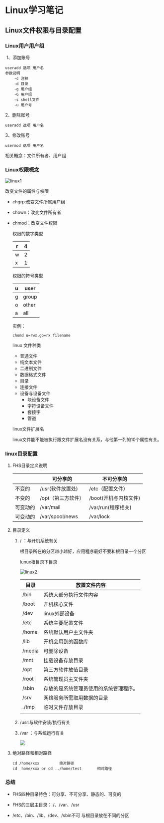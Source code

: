 # Linux学习笔记

## Linux文件权限与目录配置

### Linux用户用户组

​	1、添加账号

~~~ linux
useradd 选项 用户名
参数说明
	-c 注释
	-d 目录
	-g 用户组
	-G 用户组
	-s shell文件
	-u 用户号
~~~

2、删除账号

~~~ linux
useradd 选项 用户名
~~~

3、修改账号

~~~ linux
usermod 选项 用户名
~~~

相关概念：文件所有者、用户组

### Linux权限概念

![linux1](D:\myLearningMaterials\learning-notes\linux\linux1.png)

改变文件的属性与权限

- chgrp:改变文件所属用户组 

- chown：改变文件所有者

- chmod：改变文件权限

  权限的数字类型

  | r    | 4    |
  | ---- | ---- |
  | w    | 2    |
  | x    | 1    |

  权限的符号类型

  | u    | user  |
  | ---- | ----- |
  | g    | group |
  | o    | other |
  | a    | all   |

  实例：

  ``` shell
  chomd u=rwx,go=rx filename
  ```

   linux 文件种类

  - 普通文件
  - 纯文本文件
  - 二进制文件
  - 数据格式文件
  - 目录
  - 连接文件
  - 设备与设备文件
    - 块设备文件
    - 字符设备文件
    - 套接字
    - 管道

  linux文件扩展名

  ​	linux文件能不能被执行跟文件扩展名没有关系，与他第一列的10个属性有关。

### linux目录配置

1. FHS目录定义说明

   |          | 可分享的           | 不可分享的            |
   | -------- | ------------------ | --------------------- |
   | 不变的   | /usr(软件放置处)   | /etc（配置文件）      |
   | 不变的   | /opt（第三方软件） | /boot(开机与内核文件) |
   | 可变动的 | /var/mail          | /var/run(程序相关)    |
   | 可变动的 | /var/spool/news    | /var/lock             |

2. 目录定义

   1. / ：与开机系统有关

      根目录所在的分区越小越好，应用程序最好不要和根目录一个分区

      lunux根目录下目录

      ![linux2](D:\myLearningMaterials\learning-notes\linux\linux2.jpg)

      | 目录   | 放置文件内容                           |
      | ------ | -------------------------------------- |
      | /bin   | 系统大部分执行文件内容                 |
      | /boot  | 开机核心文件                           |
      | /dev   | linux外部设备                          |
      | /etc   | 系统主要配置文件                       |
      | /home  | 系统默认用户主文件夹                   |
      | /lib   | 开机会用到的函数库                     |
      | /media | 可删除设备                             |
      | /mnt   | 挂载设备存放目录                       |
      | /opt   | 第三方软件放值目录                     |
      | /root  | 系统管理员主文件夹                     |
      | /sbin  | 存放的是系统管理员使用的系统管理程序。 |
      | /srv   | 网络服务所需取用数据的目录             |
      | ./tmp  | 临时文件存放目录                       |
      |        |                                        |

   2. /usr:与软件安装/执行有关

   3. /var ：与系统运行有关

      ![](D:\myLearningMaterials\learning-notes\linux\roottree.jpg)

3. 绝对路径和相对路径

   ~~~ linux
   cd /home/xxx			绝对路径
   cd  home/xxx or cd ../home/test		 相对路径					
   
   ~~~

### 总结

- FHS四种目录特色：可分享、不可分享、静态的、可变的

- FHS的三层主目录： /、/var、/usr

- /etc、/bin、/lib、/dev、/sbin不可 与根目录放在不同的分区

  

